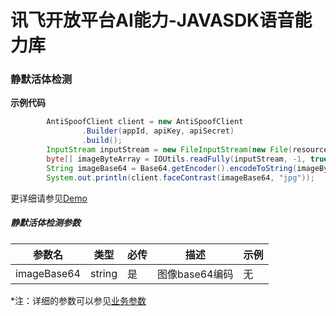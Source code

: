 # 讯飞开放平台AI能力-JAVASDK语音能力库

### 静默活体检测

**示例代码**
```java
        AntiSpoofClient client = new AntiSpoofClient
                .Builder(appId, apiKey, apiSecret)
                .build();
        InputStream inputStream = new FileInputStream(new File(resourcePath + filePath));
        byte[] imageByteArray = IOUtils.readFully(inputStream, -1, true);
        String imageBase64 = Base64.getEncoder().encodeToString(imageByteArray);
        System.out.println(client.faceContrast(imageBase64, "jpg"));
```

更详细请参见[Demo](https://github.com/iFLYTEK-OP/websdk-java-demo/blob/main/src/main/java/cn/xfyun/demo/face/AntiSpoofClientApp.java)

##### 静默活体检测参数
|参数名|类型|必传|描述|示例|
|---|---|---|---|---|
|imageBase64|string|是|图像base64编码|无|

 *注：详细的参数可以参见[业务参数](https://www.xfyun.cn/doc/face/xf-silent-in-vivo-detection/API.html)